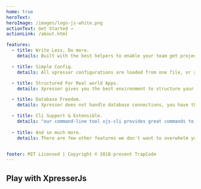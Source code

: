 ```yaml
---
home: true
heroText:
heroImage: /images/logo-js-white.png
actionText: Get Started →
actionLink: /about.html

features:
  - title: Write Less, Do more.
    details: Built with the best helpers to enable your team get projects done faster.

  - title: Simple Config.
    details: All xpresser configurations are loaded from one file, or an object which can be accessed/modified in your app with ease.

  - title: Structured For Real world Apps.
    details: Xpresser gives you the best environment to structure your apps just the way you want and extend your apps using plugins.

  - title: Database Freedom.
    details: Xpresser does not handle database connections, you have the freedom to use whichever database works for you.

  - title: Cli Support & Extensible.
    details: "our command-line tool xjs-cli provides great commands to generate Controllers, Middlewares, Models, Views e.t.c"
    
  - title: And so much more.
    details: There are few other features we don't want to overwhelm you with. Dive in to learn more. 


footer: MIT Licensed | Copyright © 2018-present TrapCode
---
```


## Play with XpresserJs
<codesandbox/>



